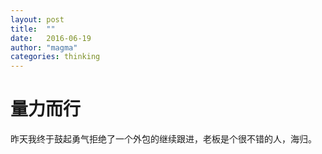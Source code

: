 ```yaml
---
layout: post
title:  ""
date:   2016-06-19 
author: "magma"
categories: thinking
---
```


# 量力而行

昨天我终于鼓起勇气拒绝了一个外包的继续跟进，老板是个很不错的人，海归。